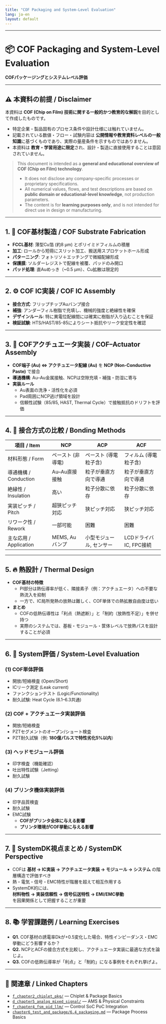 ```yaml
---
title: "COF Packaging and System-Level Evaluation"
lang: ja-en
layout: default
---
```


---

# 📦 COF Packaging and System-Level Evaluation  
**COFパッケージングとシステムレベル評価**

---

## ⚠️ 本資料の前提 / Disclaimer

本資料は **COF (Chip on Film) 技術に関する一般的かつ教育的な解説**を目的として作成したものです。  
- 特定企業・製品固有のプロセス条件や設計仕様には触れていません。  
- 記載されている数値・フロー・試験内容は **公開情報や教育資料レベルの一般知識**に基づくものであり、実際の量産条件を示すものではありません。  
- 本資料は **教育・学習用途に限定**され、設計・製造に直接使用することは意図されていません。  

> This document is intended as a **general and educational overview of COF (Chip on Film) technology**.  
> - It does not disclose any company-specific processes or proprietary specifications.  
> - All numerical values, flows, and test descriptions are based on **public domain or educational-level knowledge**, not production parameters.  
> - The content is for **learning purposes only**, and is not intended for direct use in design or manufacturing.  

---

## 1. 🧩 COF基材製造 / COF Substrate Fabrication
- **FCCL基材**: 薄型Cu箔 (約8 µm) とポリイミドフィルムの積層  
- **加工**: ロールから短冊にスリット加工、搬送用スプロケットホール形成  
- **パターニング**: フォトリソ＋エッチングで微細配線形成  
- **保護膜**: ソルダーレジストで配線を被覆、パッドのみ開口  
- **パッド処理**: 直Auめっき（~0.5 µm）、Cu拡散は限定的  

---

## 2. ⚙️ COF IC実装 / COF IC Assembly
- **接合方式**: フリップチップAuバンプ接合  
- **補強**: アンダーフィル樹脂で充填し、機械的強度と絶縁性を確保  
- **デザインルール**: 特に異電位配線間には確実に樹脂が入り込むことを保証  
- **検証試験**: HTS/HAST/85-85によりシート抵抗やリーク安定性を確認  

---

## 3. 🔗 COFアクチュエータ実装 / COF–Actuator Assembly
- **COF端子 (Au) ⇔ アクチュエータ配線 (Au)** を **NCP (Non-Conductive Paste)** で接合  
- **導通機構**: Au–Au金属接触、NCPは空隙充填・補強・防湿に寄与  
- **実装ルール**  
  - Au表面の洗浄・活性化を必須  
  - Pad周囲にNCP逃げ領域を設計  
  - 信頼性試験（85/85, HAST, Thermal Cycle）で接触抵抗のドリフトを評価  

---

## 4. 🧪 接合方式の比較 / Bonding Methods

| 項目 / Item          | **NCP** | **ACP** | **ACF** |
|-----------------------|---------|---------|---------|
| 材料形態 / Form       | ペースト (非導電) | ペースト (導電粒子含) | フィルム (導電粒子含) |
| 導通機構 / Conduction | Au–Au直接接触 | 粒子が垂直方向で導通 | 粒子が垂直方向で導通 |
| 絶縁性 / Insulation   | 高い | 粒子分散に依存 | 粒子分散に依存 |
| 実装ピッチ / Pitch    | 超狭ピッチ対応 | 狭ピッチ対応 | 狭ピッチ対応 |
| リワーク性 / Rework   | 一部可能 | 困難 | 困難 |
| 主な応用 / Application| MEMS, Auバンプ | 小型モジュール, センサー | LCDドライバIC, FPC接続 |

---

## 5. 🔥 熱設計 / Thermal Design
- **COF基材の特徴**  
  - PI部分は熱伝導率が低く、隣接素子（例：アクチュエータ）への不要な熱流入を抑制  
  - 一方で、IC局所発熱の放熱は難しく、COF単体での熱拡散自由度は低い  
- **まとめ**  
  - COFの低熱伝導性は「利点（熱遮断）」と「制約（放熱性不足）」を併せ持つ  
  - 実際のシステムでは、基板・モジュール・筐体レベルで放熱パスを設計することが必須  

---

## 6. 📡 System評価 / System-Level Evaluation

### (1) COF単体評価  
- 開放/短絡検査 (Open/Short)  
- ICリーク測定 (Leak current)  
- ファンクションテスト (Logic/Functionality)  
- 耐久試験: Heat Cycle (6.1–6.3共通)  

### (2) COF + アクチュエータ実装評価  
- 開放/短絡検査  
- PZTセグメントのオープン/ショート検査  
- PZT耐久試験（例: **180億パルスで特性劣化5%以内**）  

### (3) ヘッドモジュール評価  
- 印字検査（機能確認）  
- 吐出特性試験（Jetting）  
- 耐久試験  

### (4) プリンタ機体実装評価  
- 印字品質検査  
- 耐久試験  
- EMC試験  
  - **COFがプリンタ全体に与える影響**  
  - **プリンタ環境がCOF挙動に与える影響**  

---

## 7. 🧠 SystemDK視点まとめ / SystemDK Perspective
- COFは **基材 → IC実装 → アクチュエータ実装 → モジュール → システム** の階層構造で評価すべき  
- 熱・電気・信号・EMC特性が階層を超えて相互作用する  
- SystemDK的には、  
  **材料物性 → 実装信頼性 → 信号伝送特性 → EMI/EMC挙動**  
  を因果関係として把握することが重要  

---

## 8. 📚 学習課題例 / Learning Exercises
- **Q1.** COF基材の誘電率Dkが+0.5変化した場合、特性インピーダンス・EMC挙動にどう影響するか？  
- **Q2.** NCPとACFの接合方式を比較し、アクチュエータ実装に最適な方式を論じよ。  
- **Q3.** COFの低熱伝導率が「利点」と「制約」になる事例をそれぞれ挙げよ。  

---

## 🔗 関連章 / Linked Chapters
- [`f_chapter2_chiplet_pkg/`](../f_chapter2_chiplet_pkg/) — Chiplet & Package Basics  
- [`d_chapter5_analog_mixed_signal/`](../d_chapter5_analog_mixed_signal/) — AMS & Physical Constraints  
- [`f_chapter4_fsm_pid_llm/`](../f_chapter4_fsm_pid_llm/) — Control SoC PoC Integration  
- [`chapter6_test_and_package/6.4_packaging.md`](../chapter6_test_and_package/6.4_packaging.md) — Package Process Basics  
